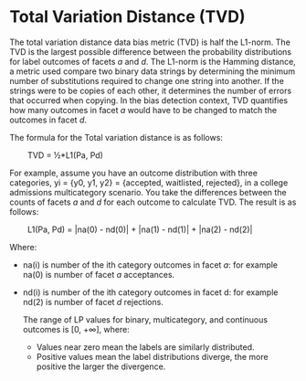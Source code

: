 # Total Variation Distance \(TVD\)<a name="clarify-data-bias-metric-total-variation-distance"></a>

The total variation distance data bias metric \(TVD\) is half the L1\-norm\. The TVD is the largest possible difference between the probability distributions for label outcomes of facets *a* and *d*\. The L1\-norm is the Hamming distance, a metric used compare two binary data strings by determining the minimum number of substitutions required to change one string into another\. If the strings were to be copies of each other, it determines the number of errors that occurred when copying\. In the bias detection context, TVD quantifies how many outcomes in facet *a* would have to be changed to match the outcomes in facet *d*\.

The formula for the Total variation distance is as follows: 

        TVD = ½\*L1\(Pa, Pd\)

For example, assume you have an outcome distribution with three categories, yi = \{y0, y1, y2\} = \{accepted, waitlisted, rejected\}, in a college admissions multicategory scenario\. You take the differences between the counts of facets *a* and *d* for each outcome to calculate TVD\. The result is as follows:

        L1\(Pa, Pd\) = \|na\(0\) \- nd\(0\)\| \+ \|na\(1\) \- nd\(1\)\| \+ \|na\(2\) \- nd\(2\)\|

Where: 
+ na\(i\) is number of the ith category outcomes in facet *a*: for example na\(0\) is number of facet *a* acceptances\.
+ nd\(i\) is number of the ith category outcomes in facet d: for example nd\(2\) is number of facet *d* rejections\.

  The range of LP values for binary, multicategory, and continuous outcomes is \[0, \+∞\], where:
  + Values near zero mean the labels are similarly distributed\.
  + Positive values mean the label distributions diverge, the more positive the larger the divergence\.